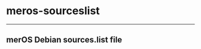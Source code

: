 # meros-sourceslist

------------------------------
merOS Debian sources.list file
------------------------------
